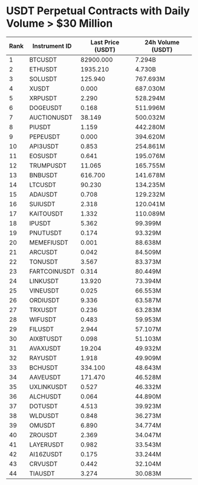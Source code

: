 # USDT Perpetual Contracts with Daily Volume > $30 Million

| Rank | Instrument ID | Last Price (USDT) | 24h Volume (USDT) |
|------|---------------|-------------------|-------------------|
| 1 | BTCUSDT | 82900.000 | 7.294B |
| 2 | ETHUSDT | 1935.210 | 4.730B |
| 3 | SOLUSDT | 125.940 | 767.693M |
| 4 | XUSDT | 0.000 | 687.030M |
| 5 | XRPUSDT | 2.290 | 528.294M |
| 6 | DOGEUSDT | 0.168 | 511.996M |
| 7 | AUCTIONUSDT | 38.149 | 500.032M |
| 8 | PIUSDT | 1.159 | 442.280M |
| 9 | PEPEUSDT | 0.000 | 394.620M |
| 10 | API3USDT | 0.853 | 254.861M |
| 11 | EOSUSDT | 0.641 | 195.076M |
| 12 | TRUMPUSDT | 11.065 | 165.755M |
| 13 | BNBUSDT | 616.700 | 141.678M |
| 14 | LTCUSDT | 90.230 | 134.235M |
| 15 | ADAUSDT | 0.708 | 129.232M |
| 16 | SUIUSDT | 2.318 | 120.041M |
| 17 | KAITOUSDT | 1.332 | 110.089M |
| 18 | IPUSDT | 5.362 | 99.399M |
| 19 | PNUTUSDT | 0.174 | 93.329M |
| 20 | MEMEFIUSDT | 0.001 | 88.638M |
| 21 | ARCUSDT | 0.042 | 84.509M |
| 22 | TONUSDT | 3.567 | 83.373M |
| 23 | FARTCOINUSDT | 0.314 | 80.449M |
| 24 | LINKUSDT | 13.920 | 73.394M |
| 25 | VINEUSDT | 0.025 | 66.553M |
| 26 | ORDIUSDT | 9.336 | 63.587M |
| 27 | TRXUSDT | 0.236 | 63.283M |
| 28 | WIFUSDT | 0.483 | 59.953M |
| 29 | FILUSDT | 2.944 | 57.107M |
| 30 | AIXBTUSDT | 0.098 | 51.103M |
| 31 | AVAXUSDT | 19.204 | 49.932M |
| 32 | RAYUSDT | 1.918 | 49.909M |
| 33 | BCHUSDT | 334.100 | 48.643M |
| 34 | AAVEUSDT | 171.470 | 46.528M |
| 35 | UXLINKUSDT | 0.527 | 46.332M |
| 36 | ALCHUSDT | 0.064 | 44.890M |
| 37 | DOTUSDT | 4.513 | 39.923M |
| 38 | WLDUSDT | 0.848 | 36.273M |
| 39 | OMUSDT | 6.890 | 34.774M |
| 40 | ZROUSDT | 2.369 | 34.047M |
| 41 | LAYERUSDT | 0.982 | 33.543M |
| 42 | AI16ZUSDT | 0.175 | 33.244M |
| 43 | CRVUSDT | 0.442 | 32.104M |
| 44 | TIAUSDT | 3.274 | 30.083M |
